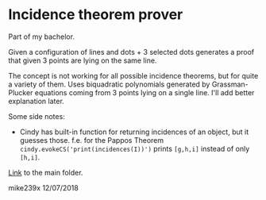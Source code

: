 # Incidence theorem prover

Part of my bachelor.

Given a configuration of lines and dots + 3 selected dots generates a proof that given
3 points are lying on the same line.

The concept is not working for all
possible incidence theorems, but for quite a variety of them. Uses
biquadratic polynomials generated by Grassman-Plucker equations coming from 3 points lying on a single line. I'll add better explanation later.

Some side notes:
 - Cindy has built-in function for returning incidences of an object, but it guesses those.
 f.e. for the Pappos Theorem
 `cindy.evokeCS('print(incidences(I))')` prints `[g,h,i]` instead of only `[h,i]`.

[Link](http://mike239x.github.io/incidence-th-prover/prover) to the main folder.

mike239x 12/07/2018
